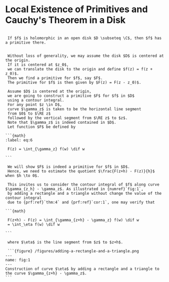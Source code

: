# Local Existence of Primitives and Cauchy's Theorem in a Disk

````{prf:theorem} 

 If $f$ is holomorphic in an open disk $D \subseteq \C$, then $f$ has a primitive there.

````

````{prf:proof}

 Without loss of generality, we may assume the disk $D$ is centered at the origin.
 If it is centered at $z_0$,
 we can translate the disk to the origin and define $f(z) = f(z + z_0)$.
 Then we find a primitive for $f$, say $F$.
 The primitive for $f$ is then given by $F(z) = F(z - z_0)$.

 Assume $D$ is centered at the origin,
 we are going to construct a primitive $F$ for $f$ in $D$
 using a contour integral.
 For any point $z \in D$,
 curve $\gamma_z$ is taken to be the horizontal line segment
 from $0$ to $\RE z$
 followed by the vertical segment from $\RE z$ to $z$.
 Note that $\gamma_z$ is indeed contained in $D$.
 Let function $F$ be defined by
 
```{math}
:label: eq:6

 F(z) = \int_{\gamma_z} f(w) \dif w
 
```

 We will show $F$ is indeed a primitive for $f$ in $D$.
 Hence, we need to estimate the quotient $\frac{F(z+h) - F(z)}{h}$ when $h \to 0$.

 This invites us to consider the contour integral of $f$ along curve $\gamma_{z_h} - \gamma_z$. As illustrated in {numref}`fig:1`,
 by adding a rectangle and a triangle without change the value of the contour integral
 due to {prf:ref}`thm:4` and {prf:ref}`cor:1`, one may verify that
 
```{math}

 F(z+h) - F(z) = \int_{\gamma_{z+h} - \gamma_z} f(w) \dif w
 = \int_\eta f(w) \dif w
 
```

 where $\eta$ is the line segment from $z$ to $z+h$.

 ```{figure} /figures/adding-a-rectangle-and-a-triangle.png
---
name: fig:1
---
Construction of curve $\eta$ by adding a rectangle and a triangle to the curve $\gamma_{z+h} - \gamma_z$.
```

````
